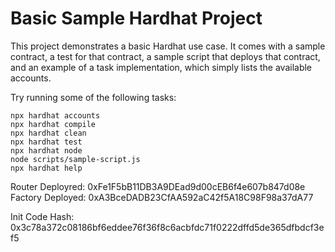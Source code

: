 # Basic Sample Hardhat Project

This project demonstrates a basic Hardhat use case. It comes with a sample contract, a test for that contract, a sample script that deploys that contract, and an example of a task implementation, which simply lists the available accounts.

Try running some of the following tasks:

```shell
npx hardhat accounts
npx hardhat compile
npx hardhat clean
npx hardhat test
npx hardhat node
node scripts/sample-script.js
npx hardhat help
```

Router Deployred: 0xFe1F5bB11DB3A9DEad9d00cEB6f4e607b847d08e
Factory Deployed: 0xA3BceDADB23CfAA592aC42f5A18C98F98a37dA77

Init Code Hash: 0x3c78a372c08186bf6eddee76f36f8c6acbfdc71f0222dffd5de365dfbdcf3ef5
